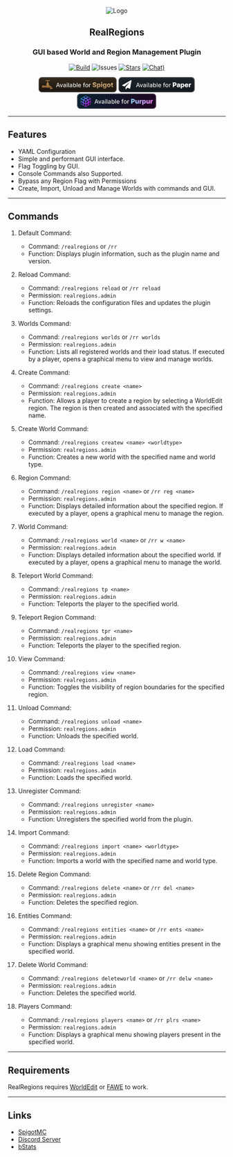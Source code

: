 <div align="center">

![Logo](https://i.imgur.com/0fvICMG.png)
## RealRegions
### GUI based World and Region Management Plugin

[![Build](https://img.shields.io/github/actions/workflow/status/joserodpt/RealMines/maven.yml?branch=master)](https://github.com/JoseGamerPT/RealRegions/actions)
![Issues](https://img.shields.io/github/issues-raw/JoseGamerPT/RealRegions)
[![Stars](https://img.shields.io/github/stars/JoseGamerPT/RealRegions)](https://github.com/JoseGamerPT/RealRegions/stargazers)
[![Chat)](https://img.shields.io/discord/817810368649887744?logo=discord&logoColor=white)](https://discord.gg/t7gfnYZKy8)

<a href="/#"><img src="https://raw.githubusercontent.com/intergrav/devins-badges/v2/assets/compact/supported/spigot_46h.png" height="35"></a>
<a href="/#"><img src="https://raw.githubusercontent.com/intergrav/devins-badges/v2/assets/compact/supported/paper_46h.png" height="35"></a>
<a href="/#"><img src="https://raw.githubusercontent.com/intergrav/devins-badges/v2/assets/compact/supported/purpur_46h.png" height="35"></a>

</div>

----

## Features
* YAML Configuration
* Simple and performant GUI interface.
* Flag Toggling by GUI.
* Console Commands also Supported.
* Bypass any Region Flag with Permissions
* Create, Import, Unload and Manage Worlds with commands and GUI.

----

## Commands

1. Default Command:
   - Command: `/realregions` or `/rr`
   - Function: Displays plugin information, such as the plugin name and version.

2. Reload Command:
   - Command: `/realregions reload` or `/rr reload`
   - Permission: `realregions.admin`
   - Function: Reloads the configuration files and updates the plugin settings.

3. Worlds Command:
   - Command: `/realregions worlds` or `/rr worlds`
   - Permission: `realregions.admin`
   - Function: Lists all registered worlds and their load status. If executed by a player, opens a graphical menu to view and manage worlds.

4. Create Command:
   - Command: `/realregions create <name>`
   - Permission: `realregions.admin`
   - Function: Allows a player to create a region by selecting a WorldEdit region. The region is then created and associated with the specified name.

5. Create World Command:
   - Command: `/realregions createw <name> <worldtype>`
   - Permission: `realregions.admin`
   - Function: Creates a new world with the specified name and world type.

6. Region Command:
   - Command: `/realregions region <name>` or `/rr reg <name>`
   - Permission: `realregions.admin`
   - Function: Displays detailed information about the specified region. If executed by a player, opens a graphical menu to manage the region.

7. World Command:
   - Command: `/realregions world <name>` or `/rr w <name>`
   - Permission: `realregions.admin`
   - Function: Displays detailed information about the specified world. If executed by a player, opens a graphical menu to manage the world.

8. Teleport World Command:
   - Command: `/realregions tp <name>`
   - Permission: `realregions.admin`
   - Function: Teleports the player to the specified world.

9. Teleport Region Command:
   - Command: `/realregions tpr <name>`
   - Permission: `realregions.admin`
   - Function: Teleports the player to the specified region.

10. View Command:
    - Command: `/realregions view <name>`
    - Permission: `realregions.admin`
    - Function: Toggles the visibility of region boundaries for the specified region.

11. Unload Command:
    - Command: `/realregions unload <name>`
    - Permission: `realregions.admin`
    - Function: Unloads the specified world.

12. Load Command:
    - Command: `/realregions load <name>`
    - Permission: `realregions.admin`
    - Function: Loads the specified world.

13. Unregister Command:
    - Command: `/realregions unregister <name>`
    - Permission: `realregions.admin`
    - Function: Unregisters the specified world from the plugin.

14. Import Command:
    - Command: `/realregions import <name> <worldtype>`
    - Permission: `realregions.admin`
    - Function: Imports a world with the specified name and world type.

15. Delete Region Command:
    - Command: `/realregions delete <name>` or `/rr del <name>`
    - Permission: `realregions.admin`
    - Function: Deletes the specified region.

16. Entities Command:
    - Command: `/realregions entities <name>` or `/rr ents <name>`
    - Permission: `realregions.admin`
    - Function: Displays a graphical menu showing entities present in the specified world.

17. Delete World Command:
    - Command: `/realregions deleteworld <name>` or `/rr delw <name>`
    - Permission: `realregions.admin`
    - Function: Deletes the specified world.

18. Players Command:
    - Command: `/realregions players <name>` or `/rr plrs <name>`
    - Permission: `realregions.admin`
    - Function: Displays a graphical menu showing players present in the specified world.

----

## Requirements
RealRegions requires [WorldEdit](https://dev.bukkit.org/projects/worldedit) or [FAWE](https://www.spigotmc.org/resources/fastasyncworldedit.13932/) to work.

----

## Links
* [SpigotMC](https://www.spigotmc.org/resources/realregions-1-14-to-1-20-1.111629/)
* [Discord Server](https://discord.gg/t7gfnYZKy8)
* [bStats](https://bstats.org/plugin/bukkit/RealRegions/19311)

